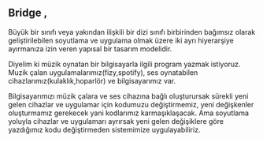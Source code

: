 ## Bridge ,
Büyük bir sınıfı veya yakından ilişkili bir dizi sınıfı birbirinden bağımsız olarak geliştirilebilen soyutlama ve uygulama olmak üzere iki ayrı hiyerarşiye ayırmanıza izin veren yapısal bir tasarım modelidir.

Diyelim ki müzik oynatan bir bilgisayarla ilgili program yazmak istiyoruz.
Muzik çalan uygulamalarımız(fizy,spotify), ses oynatabilen cihazlarımız(kulaklık,hoparlör) ve bilgisayarımız var.

Bilgisayarımızı müzik çalara ve ses cihazına bağlı oluşturursak sürekli yeni gelen cihazlar ve uygulamar için kodumuzu değiştirmemiz, yeni değişkenler oluşturmamız gerekecek yani kodlarımız karmaşıklaşacak.
Ama soyutlama yoluyla cihazlar ve uygulamarı ayrırsak yeni gelen değişiklere göre yazdığımız kodu değiştirmeden sistemimize uygulayabiliriz.
